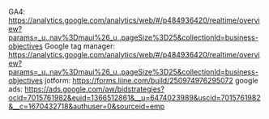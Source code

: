 GA4: https://analytics.google.com/analytics/web/#/p484936420/realtime/overview?params=_u..nav%3Dmaui%26_u..pageSize%3D25&collectionId=business-objectives
Google tag manager: https://analytics.google.com/analytics/web/#/p484936420/realtime/overview?params=_u..nav%3Dmaui%26_u..pageSize%3D25&collectionId=business-objectives
jotform: https://forms.liine.com/build/250974976295072
google ads: https://ads.google.com/aw/bidstrategies?ocid=7015761982&euid=1366512861&__u=6474023989&uscid=7015761982&__c=1670432718&authuser=0&sourceid=emp

